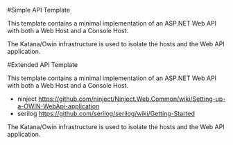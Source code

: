 #Simple API Template

This template contains a minimal implementation of an ASP.NET Web API with both a Web Host and a Console Host.

The Katana/Owin infrastructure is used to isolate the hosts and the Web API application.  

#Extended API Template

This template contains a minimal implementation of an ASP.NET Web API with both a Web Host and a Console Host.
* ninject https://github.com/ninject/Ninject.Web.Common/wiki/Setting-up-a-OWIN-WebApi-application
* serilog https://github.com/serilog/serilog/wiki/Getting-Started

The Katana/Owin infrastructure is used to isolate the hosts and the Web API application.  